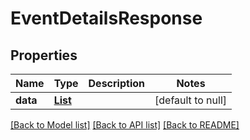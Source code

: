 # EventDetailsResponse
## Properties

| Name | Type | Description | Notes |
|------------ | ------------- | ------------- | -------------|
| **data** | [**List**](Log.md) |  | [default to null] |

[[Back to Model list]](../README.md#documentation-for-models) [[Back to API list]](../README.md#documentation-for-api-endpoints) [[Back to README]](../README.md)

